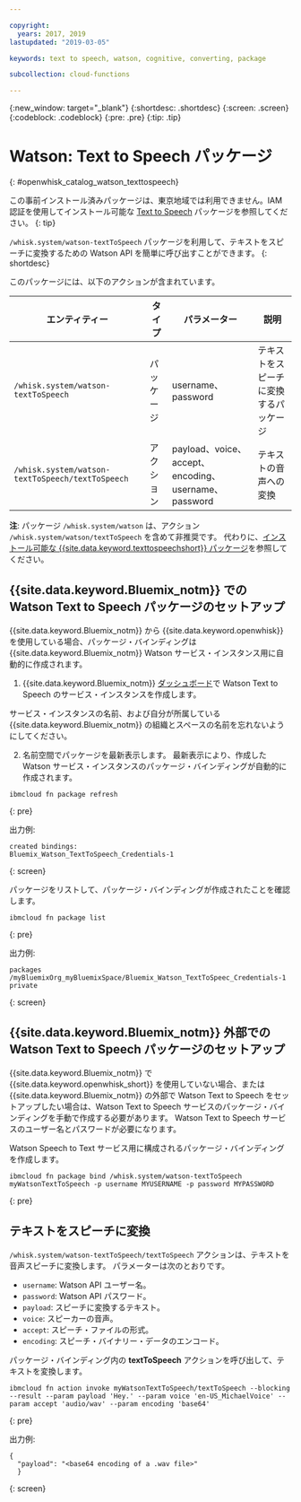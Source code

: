 ```yaml
---

copyright:
  years: 2017, 2019
lastupdated: "2019-03-05"

keywords: text to speech, watson, cognitive, converting, package

subcollection: cloud-functions

---
```


{:new_window: target="_blank"}
{:shortdesc: .shortdesc}
{:screen: .screen}
{:codeblock: .codeblock}
{:pre: .pre}
{:tip: .tip}
# Watson: Text to Speech パッケージ
{: #openwhisk_catalog_watson_texttospeech}

この事前インストール済みパッケージは、東京地域では利用できません。IAM 認証を使用してインストール可能な [Text to Speech](/docs/openwhisk?topic=cloud-functions-text-to-speech-package) パッケージを参照してください。
{: tip}

`/whisk.system/watson-textToSpeech` パッケージを利用して、テキストをスピーチに変換するための Watson API を簡単に呼び出すことができます。
{: shortdesc}

このパッケージには、以下のアクションが含まれています。

| エンティティー | タイプ | パラメーター | 説明 |
| --- | --- | --- | --- |
| `/whisk.system/watson-textToSpeech` | パッケージ | username、password | テキストをスピーチに変換するパッケージ |
| `/whisk.system/watson-textToSpeech/textToSpeech` | アクション | payload、voice、accept、encoding、username、password | テキストの音声への変換 |

**注**: パッケージ `/whisk.system/watson` は、アクション `/whisk.system/watson/textToSpeech` を含めて非推奨です。 代わりに、[インストール可能な {{site.data.keyword.texttospeechshort}} パッケージ](/docs/openwhisk?topic=cloud-functions-text-to-speech-package)を参照してください。

## {{site.data.keyword.Bluemix_notm}} での Watson Text to Speech パッケージのセットアップ

{{site.data.keyword.Bluemix_notm}} から {{site.data.keyword.openwhisk}} を使用している場合、パッケージ・バインディングは {{site.data.keyword.Bluemix_notm}} Watson サービス・インスタンス用に自動的に作成されます。

1. {{site.data.keyword.Bluemix_notm}} [ダッシュボード](http://cloud.ibm.com)で Watson Text to Speech のサービス・インスタンスを作成します。

  サービス・インスタンスの名前、および自分が所属している {{site.data.keyword.Bluemix_notm}} の組織とスペースの名前を忘れないようにしてください。

2. 名前空間でパッケージを最新表示します。 最新表示により、作成した Watson サービス・インスタンスのパッケージ・バインディングが自動的に作成されます。
  ```
  ibmcloud fn package refresh
  ```
  {: pre}

  出力例:
  ```
  created bindings:
  Bluemix_Watson_TextToSpeech_Credentials-1
  ```
  {: screen}

  パッケージをリストして、パッケージ・バインディングが作成されたことを確認します。
  ```
  ibmcloud fn package list
  ```
  {: pre}

  出力例:
  ```
  packages
  /myBluemixOrg_myBluemixSpace/Bluemix_Watson_TextToSpeec_Credentials-1 private
  ```
  {: screen}

## {{site.data.keyword.Bluemix_notm}} 外部での Watson Text to Speech パッケージのセットアップ

{{site.data.keyword.Bluemix_notm}} で {{site.data.keyword.openwhisk_short}} を使用していない場合、または {{site.data.keyword.Bluemix_notm}} の外部で Watson Text to Speech をセットアップしたい場合は、Watson Text to Speech サービスのパッケージ・バインディングを手動で作成する必要があります。 Watson Text to Speech サービスのユーザー名とパスワードが必要になります。

Watson Speech to Text サービス用に構成されるパッケージ・バインディングを作成します。
```
ibmcloud fn package bind /whisk.system/watson-textToSpeech myWatsonTextToSpeech -p username MYUSERNAME -p password MYPASSWORD
```
{: pre}

## テキストをスピーチに変換

`/whisk.system/watson-textToSpeech/textToSpeech` アクションは、テキストを音声スピーチに変換します。 パラメーターは次のとおりです。

- `username`: Watson API ユーザー名。
- `password`: Watson API パスワード。
- `payload`: スピーチに変換するテキスト。
- `voice`: スピーカーの音声。
- `accept`: スピーチ・ファイルの形式。
- `encoding`: スピーチ・バイナリー・データのエンコード。

パッケージ・バインディング内の **textToSpeech** アクションを呼び出して、テキストを変換します。
```
ibmcloud fn action invoke myWatsonTextToSpeech/textToSpeech --blocking --result --param payload 'Hey.' --param voice 'en-US_MichaelVoice' --param accept 'audio/wav' --param encoding 'base64'
```
{: pre}

出力例:
```
{
  "payload": "<base64 encoding of a .wav file>"
  }
```
{: screen}

